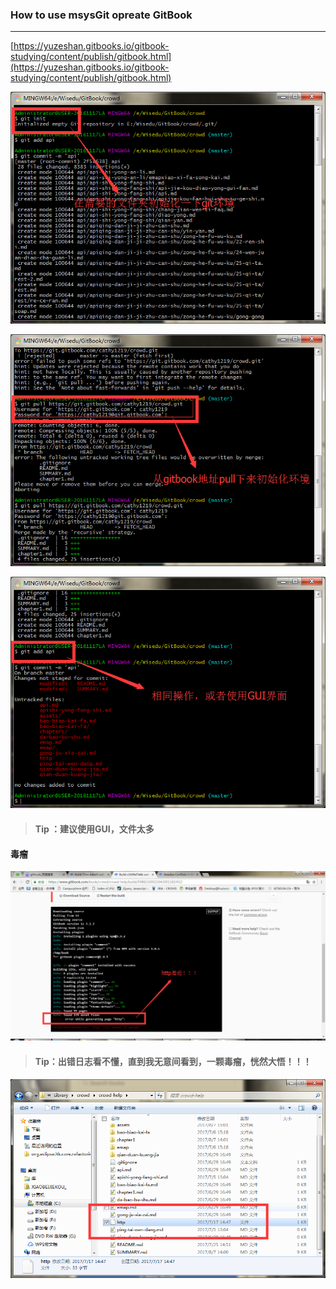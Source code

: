 ### How to use msysGit opreate GitBook

---

[https://yuzeshan.gitbooks.io/gitbook-studying/content/publish/gitbook.html](https://yuzeshan.gitbooks.io/gitbook-studying/content/publish/gitbook.html)

![](/assets/mysysGitBook.png)

![](/assets/msysGitBook_02.png)

![](/assets/QQ截图20170807160747.png)

> #### Tip ：建议使用GUI，文件太多



#### 毒瘤

![](/assets/http.png)

> #### Tip：出错日志看不懂，直到我无意间看到，一颗毒瘤，恍然大悟！！！

![](/assets/http毒瘤.png)

